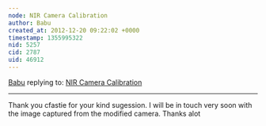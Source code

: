 ```yaml
---
node: NIR Camera Calibration
author: Babu
created_at: 2012-12-20 09:22:02 +0000
timestamp: 1355995322
nid: 5257
cid: 2787
uid: 46912
---
```




[Babu](../profile/Babu) replying to: [NIR Camera Calibration](../notes/babu/12-19-2012/nir-camera-calibration)

----
Thank you cfastie for your kind sugession. I will be in touch very soon with the image captured from the modified camera. Thanks alot 
